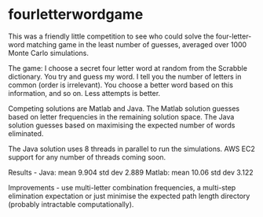 fourletterwordgame
==================

This was a friendly little competition to see who could solve the four-letter-word matching game in the least number of guesses, averaged over 1000 Monte Carlo simulations.

The game: I choose a secret four letter word at random from the Scrabble dictionary. You try and guess my word. I tell you the number of letters in common (order is irrelevant). You choose a better word based on this information, and so on. Less attempts is better.

Competing solutions are Matlab and Java. The Matlab solution guesses based on letter frequencies in the remaining solution space. The Java solution guesses based on maximising the expected number of words eliminated.

The Java solution uses 8 threads in parallel to run the simulations. AWS EC2 support for any number of threads coming soon.

Results -
Java:   mean  9.904     std dev  2.889
Matlab: mean  10.06     std dev  3.122

Improvements - 
use multi-letter combination frequencies, a multi-step elimination expectation or just minimise the expected path length directory (probably intractable computationally).



